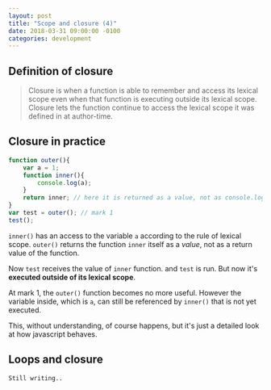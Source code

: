 ```yaml
---
layout: post
title: "Scope and closure (4)"
date: 2018-03-31 09:00:00 -0100
categories: development
---
```

## Definition of closure
> Closure is when a function is able to remember and access its lexical scope even when that function is executing outside its lexical scope.
> Closure lets the function continue to access the lexical scope it was defined in at author-time.

## Closure in practice
```javascript
function outer(){
    var a = 1;
    function inner(){
        console.log(a);
    }
    return inner; // here it is returned as a value, not as console.log(a);
}
var test = outer(); // mark 1
test();
```

`inner()` has an access to the variable `a` according to the rule of lexical scope. `outer()` returns the function `inner` itself as a _value_, not as a return value of the function.

Now `test` receives the value of `inner` function. and `test` is run. But now it's **executed outside of its lexical scope**. 

At mark 1, the `outer()` function becomes no more useful. However the variable inside, which is `a`, can still be referenced by `inner()` that is not yet executed.

This, without understanding, of course happens, but it's just a detailed look at how javascript behaves. 

## Loops and closure

`Still writing..`